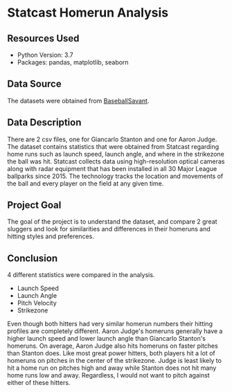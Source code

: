 # Statcast Homerun Analysis

## Resources Used
* Python Version: 3.7
* Packages: pandas, matplotlib, seaborn

## Data Source 
The datasets were obtained from [BaseballSavant](https://baseballsavant.mlb.com/).

## Data Description
There are 2 csv files, one for Giancarlo Stanton and one for Aaron Judge. The dataset contains statistics that were obtained from Statcast regarding home runs such as launch speed, launch angle, and where in the strikezone the ball was hit. Statcast collects data using high-resolution optical cameras along with radar equipment that has been installed in all 30 Major League ballparks since 2015. The technology tracks the location and movements of the ball and every player on the field at any given time. 

## Project Goal
The goal of the project is to understand the dataset, and compare 2 great sluggers and look for similarities and differences in their homeruns and hitting styles and preferences.

## Conclusion
4 different statistics were compared in the analysis.
* Launch Speed
* Launch Angle
* Pitch Velocity
* Strikezone

Even though both hitters had very similar homerun numbers their hitting profiles are completely different. Aaron Judge's homeruns generally have a higher launch speed and lower launch angle than Giancarlo Stanton's homeruns. On average, Aaron Judge also hits homeruns on faster pitches than Stanton does. Like most great power hitters, both players hit a lot of homeruns on pitches in the center of the strikezone. Judge is least likely to hit a home run on pitches high and away while Stanton does not hit many home runs low and away. Regardless, I would not want to pitch against either of these hitters.
